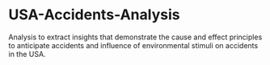# USA-Accidents-Analysis
Analysis to extract insights that demonstrate the cause and effect principles to anticipate accidents and influence of environmental stimuli on accidents in the USA.
